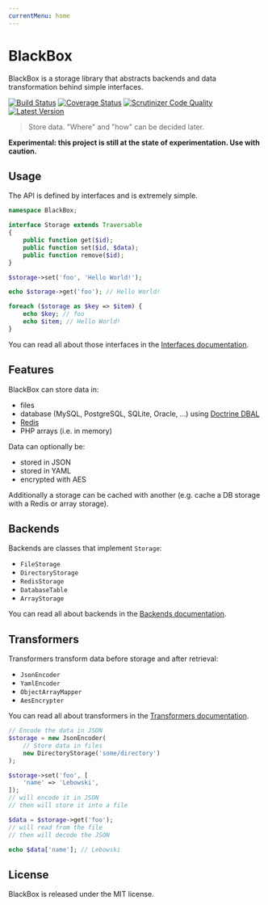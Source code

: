 ```yaml
---
currentMenu: home
---
```


# BlackBox

BlackBox is a storage library that abstracts backends and data transformation behind simple interfaces.

[![Build Status](https://img.shields.io/travis/mnapoli/BlackBox.svg?style=flat-square)](https://travis-ci.org/mnapoli/BlackBox)
[![Coverage Status](https://img.shields.io/coveralls/mnapoli/BlackBox/master.svg?style=flat-square)](https://coveralls.io/r/mnapoli/BlackBox?branch=master)
[![Scrutinizer Code Quality](https://img.shields.io/scrutinizer/g/mnapoli/BlackBox.svg?style=flat-square)](https://scrutinizer-ci.com/g/mnapoli/BlackBox/?branch=master)
[![Latest Version](https://img.shields.io/github/release/mnapoli/BlackBox.svg?style=flat-square)](https://packagist.org/packages/mnapoli/BlackBox)

> Store data. "Where" and "how" can be decided later.

**Experimental: this project is still at the state of experimentation. Use with caution.**

## Usage

The API is defined by interfaces and is extremely simple.

```php
namespace BlackBox;

interface Storage extends Traversable
{
    public function get($id);
    public function set($id, $data);
    public function remove($id);
}

$storage->set('foo', 'Hello World!');

echo $storage->get('foo'); // Hello World!

foreach ($storage as $key => $item) {
    echo $key; // foo
    echo $item; // Hello World!
}
```

You can read all about those interfaces in the [Interfaces documentation](doc/interfaces.md).

## Features

BlackBox can store data in:

- files
- database (MySQL, PostgreSQL, SQLite, Oracle, …) using [Doctrine DBAL](http://docs.doctrine-project.org/projects/doctrine-dbal/en/latest/)
- [Redis](http://redis.io/)
- PHP arrays (i.e. in memory)

Data can optionally be:

- stored in JSON
- stored in YAML
- encrypted with AES

Additionally a storage can be cached with another (e.g. cache a DB storage with a Redis or array storage).

## Backends

Backends are classes that implement `Storage`:

- `FileStorage`
- `DirectoryStorage`
- `RedisStorage`
- `DatabaseTable`
- `ArrayStorage`

You can read all about backends in the [Backends documentation](doc/backends.md).

## Transformers

Transformers transform data before storage and after retrieval:

- `JsonEncoder`
- `YamlEncoder`
- `ObjectArrayMapper`
- `AesEncrypter`

You can read all about transformers in the [Transformers documentation](doc/transformers.md).

```php
// Encode the data in JSON
$storage = new JsonEncoder(
    // Store data in files
    new DirectoryStorage('some/directory')
);

$storage->set('foo', [
    'name' => 'Lebowski',
]);
// will encode it in JSON
// then will store it into a file

$data = $storage->get('foo');
// will read from the file
// then will decode the JSON

echo $data['name']; // Lebowski
```

## License

BlackBox is released under the MIT license.
